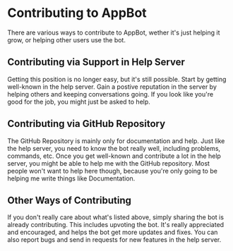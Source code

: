 # Contributing to AppBot
There are various ways to contribute to AppBot, wether it's just helping it grow, or helping other users use the bot.
## Contributing via Support in Help Server
Getting this position is no longer easy, but it's still possible. Start by getting well-known in the help server. Gain a postive reputation in the server by helping others and keeping conversations going. If you look like you're good for the job, you might just be asked to help.
## Contributing via GitHub Repository
The GitHub Repository is mainly only for documentation and help. Just like the help server, you need to know the bot really well, including problems, commands, etc. Once you get well-known and contribute a lot in the help server, you might be able to help me with the GitHub repository. Most people won't want to help here though, because you're only going to be helping me write things like Documentation.
## Other Ways of Contributing
If you don't really care about what's listed above, simply sharing the bot is already contributing. This includes upvoting the bot. It's really appreciated and encouraged, and helps the bot get more updates and fixes. 
You can also report bugs and send in requests for new features in the help server.
